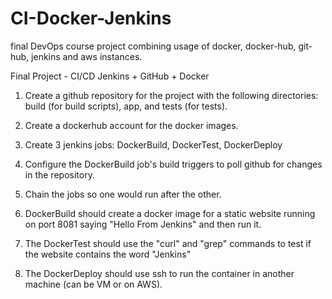 # CI-Docker-Jenkins
final DevOps course project combining usage of docker, docker-hub, git-hub, jenkins and aws instances.

Final Project - CI/CD Jenkins + GitHub + Docker
1.	Create a github repository for the project with the following directories: build (for build scripts), app, and tests (for tests).

2.	 Create a dockerhub account for the docker images.
 
3.	Create 3 jenkins jobs: DockerBuild, DockerTest, DockerDeploy

4.	Configure the DockerBuild job's build triggers to poll github for changes in the repository.

5.	Chain the jobs so one would run after the other.

6.	DockerBuild should create a docker image for a static website running on port 8081 saying "Hello From Jenkins" and then run it.

7.	The DockerTest should use the "curl" and "grep" commands to test if the website contains the word "Jenkins"

8.	The DockerDeploy should use ssh to run the container in another machine (can be VM or on AWS).
